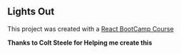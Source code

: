 ## Lights Out

This project was created with a [React BootCamp Course]()

**Thanks to Colt Steele for Helping me create this**
